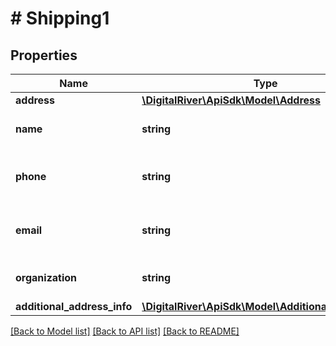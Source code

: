 # # Shipping1

## Properties

Name | Type | Description | Notes
------------ | ------------- | ------------- | -------------
**address** | [**\DigitalRiver\ApiSdk\Model\Address**](Address.md) |  | [optional] 
**name** | **string** | The recipient’s name. | [optional] 
**phone** | **string** | The recipient’s phone number. | [optional] 
**email** | **string** | The recipient’s email address. | [optional] 
**organization** | **string** | The recipient’s organization. | [optional] 
**additional_address_info** | [**\DigitalRiver\ApiSdk\Model\AdditionalAddressInfo**](AdditionalAddressInfo.md) |  | [optional] 

[[Back to Model list]](../../README.md#documentation-for-models) [[Back to API list]](../../README.md#documentation-for-api-endpoints) [[Back to README]](../../README.md)


